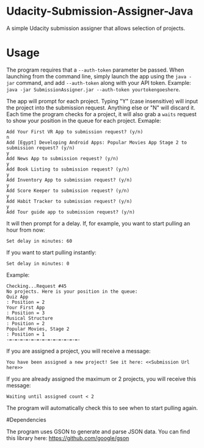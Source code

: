 # Udacity-Submission-Assigner-Java
A simple Udacity submission assigner that allows selection of projects.

# Usage
The program requires that a `--auth-token` parameter be passed. When launching from the command line, simply launch the app using the `java -jar` command, and add `--auth-token` along with your API token. Example: `java -jar SubmissionAssigner.jar --auth-token yourtokengoeshere`.

The app will prompt for each project. Typing "Y" (case insensitive) will input the project into the submission request. Anything else or "N" will discard it. Each time the program checks for a project, it will also grab a `waits` request to show your position in the queue for each project.
Exmaple:
```
Add Your First VR App to submission request? (y/n)
n
Add [Egypt] Developing Android Apps: Popular Movies App Stage 2 to submission request? (y/n)
y
Add News App to submission request? (y/n)
y
Add Book Listing to submission request? (y/n)
y
Add Inventory App to submission request? (y/n)
y
Add Score Keeper to submission request? (y/n)
y
Add Habit Tracker to submission request? (y/n)
y
Add Tour guide app to submission request? (y/n)
```

It will then prompt for a delay. If, for example, you want to start pulling an hour from now:
```
Set delay in minutes: 60
```

If you want to start pulling instantly:
```
Set delay in minutes: 0
```

Example:
```
Checking...Request #45
No projects. Here is your position in the queue:
Quiz App                                                                   : Position = 2
Your First App                                                             : Position = 3
Musical Structure                                                          : Position = 2
Popular Movies, Stage 2                                                    : Position = 1
-=-=-=-=-=-=-=-=-=-=-=-=-=-
```

If you are assigned a project, you will receive a message:
```
You have been assigned a new project! See it here: <<Submission Url here>>
```

If you are already assigned the maximum or 2 projects, you will receive this message:
```
Waiting until assigned count < 2
```
The program will automatically check this to see when to start pulling again.

#Dependencies

The program uses GSON to generate and parse JSON data. You can find this library here: https://github.com/google/gson
